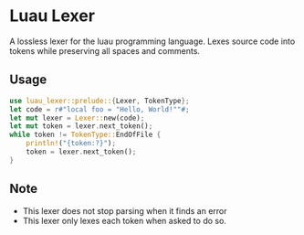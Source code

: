 # Luau Lexer

A lossless lexer for the luau programming language. Lexes source code into
tokens while preserving all spaces and comments.

## Usage

```rust
use luau_lexer::prelude::{Lexer, TokenType};
let code = r#"local foo = "Hello, World!""#;
let mut lexer = Lexer::new(code);
let mut token = lexer.next_token();
while token != TokenType::EndOfFile {
    println!("{token:?}");
    token = lexer.next_token();
}
```

## Note

* This lexer does not stop parsing when it finds an error
* This lexer only lexes each token when asked to do so.
